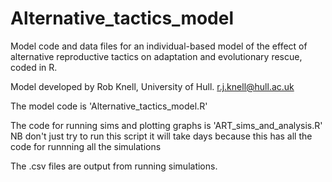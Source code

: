 # Alternative_tactics_model
Model code and data files for an individual-based model of the effect of alternative reproductive tactics on adaptation and evolutionary rescue, coded in R.

Model developed by Rob Knell, University of Hull. r.j.knell@hull.ac.uk

The model code is 'Alternative_tactics_model.R'

The code for running sims and plotting graphs is 'ART_sims_and_analysis.R'
NB don't just try to run this script it will take days because this has all the code for runnning all the simulations

The .csv files are output from running simulations.
